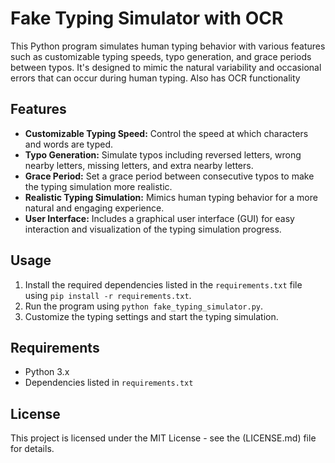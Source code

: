 # Fake Typing Simulator with OCR

This Python program simulates human typing behavior with various features such as customizable typing speeds, typo generation, and grace periods between typos. It's designed to mimic the natural variability and occasional errors that can occur during human typing. Also has OCR functionality

## Features

- **Customizable Typing Speed:** Control the speed at which characters and words are typed.
- **Typo Generation:** Simulate typos including reversed letters, wrong nearby letters, missing letters, and extra nearby letters.
- **Grace Period:** Set a grace period between consecutive typos to make the typing simulation more realistic.
- **Realistic Typing Simulation:** Mimics human typing behavior for a more natural and engaging experience.
- **User Interface:** Includes a graphical user interface (GUI) for easy interaction and visualization of the typing simulation progress.

## Usage

1. Install the required dependencies listed in the `requirements.txt` file using `pip install -r requirements.txt`.
2. Run the program using `python fake_typing_simulator.py`.
3. Customize the typing settings and start the typing simulation.

## Requirements

- Python 3.x
- Dependencies listed in `requirements.txt`

## License

This project is licensed under the MIT License - see the (LICENSE.md) file for details.
